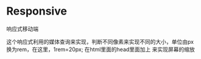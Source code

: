 # Responsive
响应式移动端

这个响应式利用的媒体查询来实现，判断不同像素来实现不同的大小，单位由px换为rem，在这里，1rem=20px;
在html里面的head里面加上
<meta name="viewport" content="width=device-width; initial-scale=1.0, minimum-scale=1.0, maximum-scale=1.0, user-scalable=no" />
来实现屏幕的缩放
